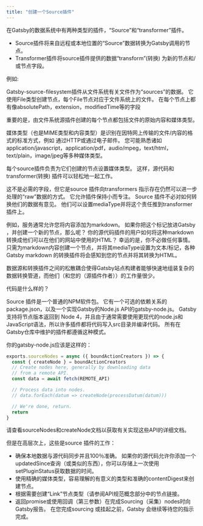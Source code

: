 ```yaml
---
title: "创建一个Source插件"
---
```

在Gatsby的数据系统中有两种类型的插件，“Source”和“transformer”插件。

* Source插件将来自远程或本地位置的“Source”数据转换为Gatsby调用的节点。
* Transformer插件将source插件提供的数据“transform”(转换) 为新的节点和/或节点字段。

例如:

Gatsby-source-filesystem插件从文件系统有关文件作为“sources”的数据。 它使用File类型创建节点，每个File节点对应于文件系统上的文件。 在每个节点上都有像absolutePath，extension，modifiedTime等的字段

重要的是，由文件系统源插件创建的每个节点都包括文件的原始内容和媒体类型。

媒体类型（也是MIME类型和内容类型）是识别在因特网上传输的文件/内容的格式的标准方式，例如 通过HTTP或通过电子邮件。 您可能熟悉诸如application/javascript，application/pdf，audio/mpeg，text/html，text/plain，image/jpeg等多种媒体类型。

每个source插件负责为它们创建的节点设置媒体类型。 这样，源代码和transformer(转换) 插件可以轻松地一起工作。

这不是必需的字段，但它是source 插件向transformers 指示存在仍然可以进一步处理的“raw”数据的方式。 它允许插件保持小而专注。 Source 插件不必对如何转换他们的数据有意见。 他们可以设置mediaType并将这个责任推到transformer 插件上。

例如，服务通常允许您将内容添加为markdown。 如果你把这个标记放进Gatsby ，并创建一个新的节点，那么呢？ 你的源代码插件的用户如何将这种markdown 转换成他们可以在他们的网站中使用的HTML？ 幸运的是，你不必做任何事情。 只需为markdown内容创建一个节点，并将其mediaType设置为文本/标记，各种Gatsby markdown 的转换插件将会感知到您的节点并将其转换为HTML。

数据源和转换插件之间的松散耦合使得Gatsby站点构建者能够快速地组装复杂的数据转换管道，而他们（和您的（源插件作者））的工作量很少。

代码是什么样的？

Source 插件是一个普通的NPM软件包。 它有一个可选的依赖关系的package.json，以及一个实现Gatsby的Node.js API的gatsby-node.js。 Gatsby支持将节点版本返回到 Node 4，并且由于通常需要使用更现代的node.js和JavaScript语法，所以许多插件都将代码写入src目录并编译代码。 所有在Gatsby仓库中维护的插件都遵循这种模式。

你的gatsby-node.js应该是这样的：

```javascript
exports.sourceNodes = async ({ boundActionCreators }) => {
  const { createNode } = boundActionCreators
  // Create nodes here, generally by downloading data
  // from a remote API.
  const data = await fetch(REMOTE_API)

  // Process data into nodes.
  // data.forEach(datum => createNode(processDatum(datum)))

  // We're done, return.
  return
}
```

请查看sourceNodes和createNode文档以获取有关实现这些API的详细文档。

但是在高层次上，这些是source 插件的工作：

* 确保本地数据与源代码同步并且100％准确。 如果你的源代码允许你添加一个updatedSince查询（或类似的东西），你可以存储上一次使用setPluginStatus获取数据的时间。
* 使用精确的媒体类型，容易理解的有意义的类型和准确的contentDigest来创建节点。
* 根据需要创建“Link”节点类型（请参阅API规范概念部分中的节点链接。
* 返回promise或使用回调（第三参数）在完成Sourcing（采集）nodes时向Gatsby报告。 在您完成sourcing 或挂起之前，Gatsby 会继续等待您的指示完成。